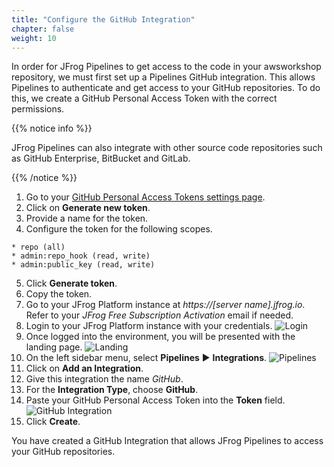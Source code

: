 ```yaml
---
title: "Configure the GitHub Integration"
chapter: false
weight: 10
---
```


In order for JFrog Pipelines to get access to the code in your awsworkshop repository, we must first set up a Pipelines GitHub integration. This allows Pipelines to authenticate and get access to your GitHub repositories. To do this, we create a GitHub Personal Access Token with the correct permissions.

{{% notice info %}}
<p style='text-align: left;'>
JFrog Pipelines can also integrate with other source code repositories such as GitHub Enterprise, BitBucket and GitLab.
</p>
{{% /notice %}}

1. Go to your [GitHub Personal Access Tokens settings page](https://github.com/settings/tokens).
2. Click on **Generate new token**.
3. Provide a name for the token.
4. Configure the token for the following scopes.

```
* repo (all)
* admin:repo_hook (read, write)
* admin:public_key (read, write)
```
5. Click **Generate token**.
6. Copy the token.
7. Go to your JFrog Platform instance at _https://[server name].jfrog.io_. Refer to your _JFrog Free Subscription Activation_ email if needed.
8. Login to your JFrog Platform instance with your credentials.
![Login](/images/login.png)
9. Once logged into the environment, you will be presented with the landing page.
![Landing](/images/landing.png)
10. On the left sidebar menu, select **Pipelines** ► **Integrations**.
![Pipelines](/images/pipeline-integrations.png)
10. Click on **Add an Integration**.
11. Give this integration the name _GitHub_.
12. For the **Integration Type**, choose **GitHub**.
13. Paste your GitHub Personal Access Token into the **Token** field.
![GitHub Integration](/images/add-github-integration.png)
14. Click **Create**.

You have created a GitHub Integration that allows JFrog Pipelines to access your GitHub repositories.




